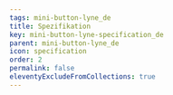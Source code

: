 ```yaml
---
tags: mini-button-lyne_de
title: Spezifikation
key: mini-button-lyne-specification_de
parent: mini-button-lyne_de
icon: specification
order: 2
permalink: false
eleventyExcludeFromCollections: true
---
```


